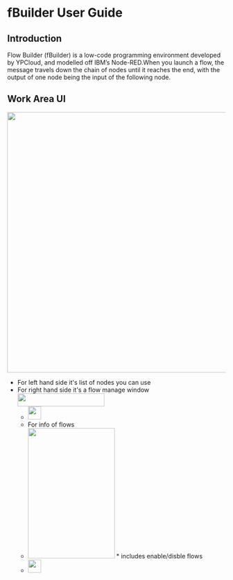 # fBuilder User Guide

## Introduction
Flow Builder (fBuilder) is a low-code programming environment developed by YPCloud, and modelled off IBM’s Node-RED.When you launch a flow, the message travels down the chain of nodes until it reaches the end, with the output of one node being the input of the following node.

## Work Area UI
<img src="https://i.imgur.com/V8hyXg5.png" width=1200 height=600>

* For left hand side it's list of nodes you can use
* For right hand side it's a flow manage window <img src="https://i.imgur.com/xEKRbxs.png" width=200 height=30>  
  * <img src="https://i.imgur.com/yf4T3Be.png" width=30 height=30>  
  * For info of flows
  *  <img src="https://i.imgur.com/UHPdPPh.png" width=200 height=300>
     * includes enable/disble flows 
  * <img src="https://i.imgur.com/BZNT7Ak.png" width=30 height=30>  
